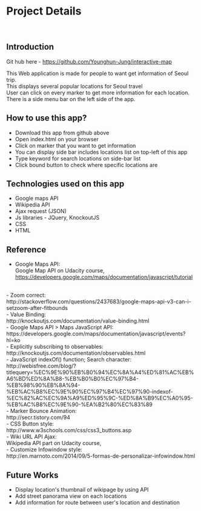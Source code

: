 # Project Details
</br>

## Introduction

Git hub here - https://github.com/Younghun-Jung/interactive-map </br>

This Web application is made for people to want get information of Seoul trip.</br>
This displays several popular locations for Seoul travel</br>
User can click on every marker to get more information for each location. </br>
There is a side menu bar on the left side of the app. </br>

## How to use this app?

- Download this app from github above
- Open index.html on your browser
- Click on marker that you want to get information
- You can display side bar includes locations list on top-left of this app
- Type keyword for search locations on side-bar list
- Click bound button to check where specific locations are

## Technologies used on this app

- Google maps API
- Wikipedia API
- Ajax request (JSON)
- Js libraries - JQuery, KnockoutJS
- CSS
- HTML

## Reference
- Google Maps API:</br>
Google Map API on Udacity course,</br>
https://developers.google.com/maps/documentation/javascript/tutorial
</br>
- Zoom correct:</br>
http://stackoverflow.com/questions/2437683/google-maps-api-v3-can-i-setzoom-after-fitbounds</br>
- Value Binding:</br>
http://knockoutjs.com/documentation/value-binding.html</br>
- Google Maps API > Maps JavaScript API:</br>
https://developers.google.com/maps/documentation/javascript/events?hl=ko</br>
- Explicitly subscribing to observables:</br>
http://knockoutjs.com/documentation/observables.html</br>
- JavaScript indexOf() function; Search character:</br>
http://webisfree.com/blog/?titlequery=%EC%9E%90%EB%B0%94%EC%8A%A4%ED%81%AC%EB%A6%BD%ED%8A%B8-%EB%B0%B0%EC%97%B4-%EB%98%90%EB%8A%94-%EB%AC%B8%EC%9E%90%EC%97%B4%EC%97%90-indexof-%EC%82%AC%EC%9A%A9%ED%95%9C-%ED%8A%B9%EC%A0%95-%EB%AC%B8%EC%9E%90-%EA%B2%80%EC%83%89</br>
- Marker Bounce Animation:</br>
http://secr.tistory.com/94</br>
- CSS Button style:</br>
http://www.w3schools.com/css/css3_buttons.asp</br>
- Wiki URL API Ajax:</br>
Wikipedia API part on Udacity course,</br>
- Customize Infowindow style:</br>
http://en.marnoto.com/2014/09/5-formas-de-personalizar-infowindow.html

## Future Works
- Display location's thumbnail of wikipage by using API
- Add street panorama view on each locations
- Add information for route between user's location and destination
